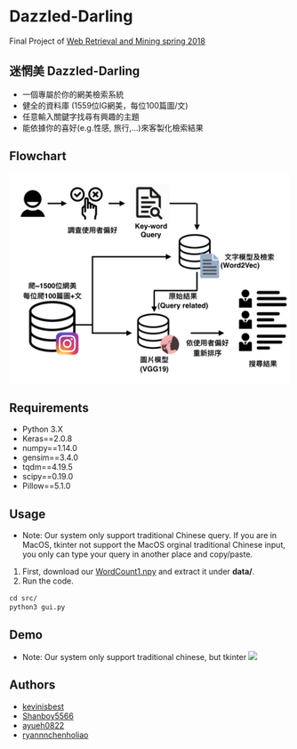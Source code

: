 # Dazzled-Darling
Final Project of [Web Retrieval and Mining spring 2018](https://www.csie.ntu.edu.tw/~pjcheng/course/wm2018/)

## 迷惘美 Dazzled-Darling
* 一個專屬於你的網美檢索系統
* 健全的資料庫 (1559位IG網美，每位100篇圖/文)
* 任意輸入關鍵字找尋有興趣的主題
* 能依據你的喜好(e.g.性感, 旅行,...)來客製化檢索結果

## Flowchart
![](https://github.com/kevinisbest/Dazzled-Darling/blob/master/images/flowchart.001.jpeg)

## Requirements
* Python 3.X
* Keras==2.0.8
* numpy==1.14.0
* gensim==3.4.0
* tqdm==4.19.5
* scipy==0.19.0
* Pillow==5.1.0

## Usage
* Note: Our system only support traditional Chinese query. If you are in MacOS, tkinter not support the MacOS orginal traditional Chinese input, you only can type your query in another place and copy/paste. 

1. First, download our [WordCount1.npy](https://github.com/kevinisbest/Dazzled-Darling/releases/download/AllWordCount1.npy/allWordCount1.npy.gz) and extract it under **data/**.
2. Run the code.
```
cd src/
python3 gui.py
```

## Demo
* Note: Our system only support traditional chinese, but tkinter
![](https://github.com/kevinisbest/Dazzled-Darling/blob/master/images/Demo.gif)

## Authors
* [kevinisbest](https://github.com/kevinisbest)
* [Shanboy5566](https://github.com/Shanboy5566)
* [ayueh0822](https://github.com/ayueh0822)
* [ryannnchenholiao](https://github.com/ryannnchenholiao)
